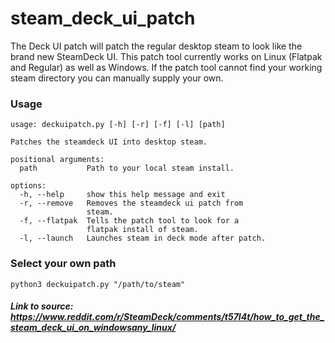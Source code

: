 # steam_deck_ui_patch

The Deck UI patch will patch the regular desktop steam to look like the brand new SteamDeck UI.
This patch tool currently works on Linux (Flatpak and Regular) as well as Windows.
If the patch tool cannot find your working steam directory you can manually supply your own.

### Usage
```
usage: deckuipatch.py [-h] [-r] [-f] [-l] [path]

Patches the steamdeck UI into desktop steam.

positional arguments:
  path           Path to your local steam install.

options:
  -h, --help     show this help message and exit
  -r, --remove   Removes the steamdeck ui patch from
                 steam.
  -f, --flatpak  Tells the patch tool to look for a
                 flatpak install of steam.
  -l, --launch   Launches steam in deck mode after patch.
```

### Select your own path
```
python3 deckuipatch.py "/path/to/steam"
```

##### Link to source: https://www.reddit.com/r/SteamDeck/comments/t57l4t/how_to_get_the_steam_deck_ui_on_windowsany_linux/
